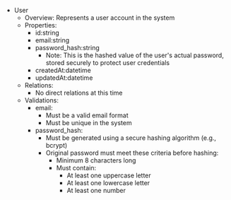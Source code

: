 * User
    * Overview: Represents a user account in the system
    * Properties:
        * id:string
        * email:string
        * password_hash:string
            * Note: This is the hashed value of the user's actual password, stored securely to protect user credentials
        * createdAt:datetime
        * updatedAt:datetime
    * Relations:
        * No direct relations at this time
    * Validations:
        * email:
            * Must be a valid email format
            * Must be unique in the system
        * password_hash:
            * Must be generated using a secure hashing algorithm (e.g., bcrypt)
            * Original password must meet these criteria before hashing:
                * Minimum 8 characters long
                * Must contain:
                    * At least one uppercase letter
                    * At least one lowercase letter
                    * At least one number
